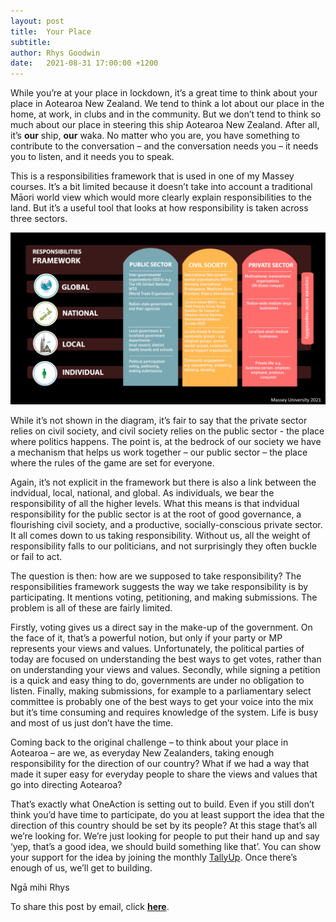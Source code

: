 ```yaml
---
layout: post
title:  Your Place
subtitle:
author: Rhys Goodwin
date:   2021-08-31 17:00:00 +1200
---
```


While you’re at your place in lockdown, it’s a great time to think about your place in Aotearoa New Zealand. We tend to think a lot about our place in the home, at work, in clubs and in the community. But we don’t tend to think so much about our place in steering this ship Aotearoa New Zealand. After all, it’s **our** ship, **our** waka. No matter who you are, you have something to contribute to the conversation – and the conversation needs you – it needs you to listen, and it needs you to speak.

This is a responsibilities framework that is used in one of my Massey courses. It’s a bit limited because it doesn’t take into account a traditional Māori world view which would more clearly explain responsibilities to the land. But it’s a useful tool that looks at how responsibility is taken across three sectors.

<a href="/img/posts/ResponsibilitiesFramework.png">
    <img  class="img-fluid" src="/img/posts/ResponsibilitiesFramework.png" alt="">
</a>


While it’s not shown in the diagram, it’s fair to say that the private sector relies on civil society, and civil society relies on the public sector - the place where politics happens. The point is, at the bedrock of our society we have a mechanism that helps us work together – our public sector – the place where the rules of the game are set for everyone. 

Again, it’s not explicit in the framework but there is also a link between the indvidual, local, national, and global. As individuals, we bear the responsibility of all the higher levels. What this means is that indvidual responsibility for the public sector is at the root of good governance, a flourishing civil society, and a productive, socially-conscious private sector.  It all comes down to us taking responsibility. Without us, all the weight of responsibility falls to our politicians, and not surprisingly they often buckle or fail to act. 

The question is then:  how are we supposed to take responsibility? The responsibilities framework suggests the way we take responsibility is by participating. It mentions voting, petitioning, and making submissions. The problem is all of these are fairly limited.  

Firstly, voting gives us a direct say in the make-up of the government. On the face of it, that’s a powerful notion, but only if your party or MP represents your views and values. Unfortunately, the political parties of today are focused on understanding the best ways to get votes, rather than on understanding your views and values. Secondly, while signing a petition is a quick and easy thing to do, governments are under no obligation to listen. Finally, making submissions, for example to a parliamentary select committee is probably one of the best ways to get your voice into the mix but it’s time consuming and requires knowledge of the system. Life is busy and most of us just don’t have the time. 

Coming back to the original challenge – to think about your place in Aotearoa – are we, as everyday New Zealanders, taking enough responsibility for the direction of our country? What if we had a way that made it super easy for everyday people to share the views and values that go into directing Aotearoa? 

That’s exactly what OneAction is setting out to build. Even if you still don’t think you’d have time to participate, do you at least support the idea that the direction of this country should be set by its people? At this stage that’s all we’re looking for.  We’re just looking for people to put their hand up and say ‘yep, that’s a good idea, we should build something like that’. You can show your support for the idea by joining the monthly <a href="{{site.data.urls.join}}">TallyUp</a>. Once there’s enough of us, we’ll get to building. 


Ngā mihi 
Rhys

To share this post by email, click <a target="_new" href="mailto:?subject=OneAction Democracy Co-op&body=Hey, you might be interested in this: https://oneaction.nz">**here**</a>.
